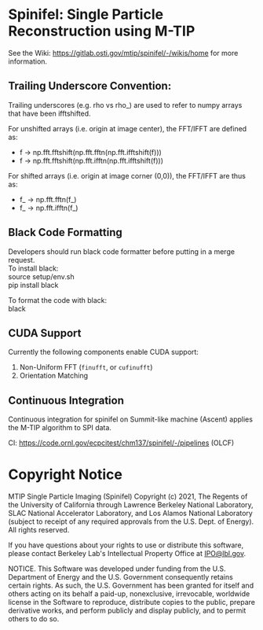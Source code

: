 # Spinifel: Single Particle Reconstruction using M-TIP

See the Wiki: https://gitlab.osti.gov/mtip/spinifel/-/wikis/home for more information.

## Trailing Underscore Convention:
Trailing underscores (e.g. rho vs rho_) are used to refer to numpy arrays that have been ifftshifted.

For unshifted arrays (i.e. origin at image center), the FFT/IFFT are defined as:  
  * f -> np.fft.fftshift(np.fft.fftn(np.fft.ifftshift(f)))  
  * f -> np.fft.fftshift(np.fft.ifftn(np.fft.ifftshift(f)))  

For shifted arrays (i.e. origin at image corner (0,0)), the FFT/IFFT are thus as:  
  * f_ -> np.fft.fftn(f_)  
  * f_ -> np.fft.ifftn(f_)  

## Black Code Formatting
Developers should run black code formatter before putting in a merge request.  
To install black:  
source setup/env.sh  
pip install black  

To format the code with black:  
black <folder or file>  

## CUDA Support

Currently the following components enable CUDA support:
1. Non-Uniform FFT (`finufft`, or `cufinufft`)
2. Orientation Matching

## Continuous Integration

Continuous integration for spinifel on Summit-like machine (Ascent) applies the M-TIP algorithm to SPI data.

CI: https://code.ornl.gov/ecpcitest/chm137/spinifel/-/pipelines (OLCF)

# Copyright Notice

MTIP Single Particle Imaging (Spinifel) Copyright (c) 2021, The
Regents of the University of California through Lawrence Berkeley
National Laboratory, SLAC National Accelerator Laboratory, and Los
Alamos National Laboratory (subject to receipt of any required
approvals from the U.S. Dept. of Energy). All rights reserved.

If you have questions about your rights to use or distribute this software,
please contact Berkeley Lab's Intellectual Property Office at
IPO@lbl.gov.

NOTICE.  This Software was developed under funding from the U.S. Department
of Energy and the U.S. Government consequently retains certain rights.  As
such, the U.S. Government has been granted for itself and others acting on
its behalf a paid-up, nonexclusive, irrevocable, worldwide license in the
Software to reproduce, distribute copies to the public, prepare derivative 
works, and perform publicly and display publicly, and to permit others to do so.
